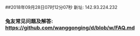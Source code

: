 ##2018年09月28日07时12分07秒 新址: 142.93.224.232
### 兔友常见问题及解答: https://github.com/wanggonging/d/blob/w/FAQ.md
